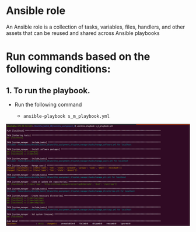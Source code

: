 #  Ansible role
An Ansible role is a collection of tasks, variables, files, handlers, and other assets that can be reused and shared across Ansible playbooks


 #  Run  commands based on the following conditions:
## 1. To run the playbook.
- Run the following  command

   - ``` ansible-playbook s_m_playbook.yml ```

![ansible_assignment_4](pictures/AA_4.png)

